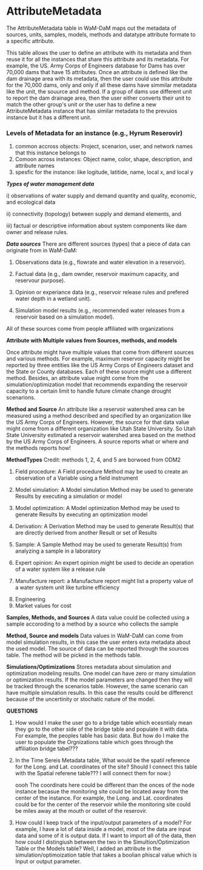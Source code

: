 AttributeMetadata
=================


The AttributeMetadata table in WaM-DaM maps out the metadata of sources, units, samples, models, methods and datatype attribute formate to a specific attribute. 

This table allows the user to define an attribute with its metadata and then reuse it for all the instances that share this attribute and its metadata. For example, the US. Army Corps of Engineers database for Dams has over 70,000 dams that have 15 attributes. Once an attribute is defined like the dam drainage area with its metadata, then the user could use this attribute for the 70,000 dams, only and only if all these dams have simmilar metadata like the unit, the souurce and method. If a group of dams use different unit to report the dam drainage area, then the user either converts their unit to match the other group's unit or the user has to define a new AttributeMetadata instance that has similar metadata to the prevuios instance but it has a different unit.  


### Levels of Metadata for an instance (e.g., Hyrum Reserovir) <p>
1. common accross objects: Project, scenarion, user, and network names that this instance belongs to 
2. Comoon across instances: Object name, color, shape, description, and attribute names 
3. spesfic for the instance: like logitude, latitide, name, local x, and local y



***Types of water management data*** <p>
i) observations of water supply and demand quantity and quality, economic, and ecological data <p>
ii) connectivity (topology) between supply and demand elements, and <p>
iii) factual or descriptive information about system components like dam owner and release rules. 

***Data sources***
There are different sources (types) that a piece of data can originate from in WaM-DaM:<p>
1. Observations data (e.g., flowrate and water elevation in a reservoir). <p>
2. Factual data (e.g., dam ownder, reservoir maximum capacity, and reservour purpose).<p>
3. Opinion or experiance data (e.g., reservoir release rules and prefered water depth in a wetland unit).<p>
4. Simulation model results (e.g., recommended water releases from a reservoir based on a simulation model).<p>

All of these sources come from people affiliated with organizations 


**Attribute with Multiple values from Sources, methods, and models**

Once attribute might have multiple values that come from different sources and various methods. For example, maximum reservoir capacity might be reported by three entities like the US Army Corps of Engineers dataset and the State or County databases. Each of these source might use a different method. Besides, an attribute value might come from the simulation/optimization model that recommends expanding the reservoir capacity to a certain limit to handle future climate change drought scenarions.  


**Method and Source**
An attribute like a reservoir watershed area can be measured using a method described and specified by an organization like the US Army Corps of Engineers. However, the source for that data value might come from a different organization like Utah State University. So Utah State University estimated a reservoir watershed area based on the method by the US Army Corps of Engineers. A source reports what or where and the methods reports how!

**MethodTypes** Credit: methods 1, 2, 4, and 5 are borwoed from ODM2
1. Field procedure: A Field procedure Method may be used to create an observation of a Variable using a field instrument <p>
2. Model simulation: A Model simulation Method may be used to generate Results by executing a simulation or model <p>
3. Model optimization: A Model optimization Method may be used to generate Results by executing an optimization model <p>
4. Derivation: A Derivation Method may be used to generate Result(s) that are directly derived from another Result or set of Results <p>
5. Sample: A Sample Method may be used to generate Result(s) from analyzing a sample in a laboratory <p>
6. Expert opinion: An expert opinion might be used to decide an operation of a water system like a release rule <p>
7. Manufacture report: a Manufacture report might list a property value of a water system unit like turbine efficiency <p>
8. Engineering
9. Market values for cost 




**Samples, Methods, and Sources**
A data value could be collected using a sample accoroding to a method by a source who collects the sample

**Method, Source and models**
Data values in WaM-DaM can come from model simulation results, in this case the user enters exta metadata about the used model. The source of data can be reported through the sources table. The method will be picked in the methods table.   


**Simulations/Optimizations**
Stores metadata about simulation and optimization modeling results. One model can have zero or many simulation or optimization results. If the model parameters are changed then they will be tracked through the scenarios table. However, the same scenario can have multiple simulation results. In this case the results could be differenct because of the uncertinity or stochatic nature of the model.

**QUESTIONS**

1. How would I make the user go to a bridge table which ecesntialy mean they go to the other side of the bridge table and populate it with data. For example, the peoples table has basic data. But how do I make the user to populate the Orgnizations table which goes through the affiliation bridge tabel???

2. In the Time Sereis Metadata table, What would be the spatil reference for the Long. and Lat. coordinates of the site? Should I connect this table with the Spatial referene table??? I will connect them for now:) <p>
 oooh The coordinats here could be different than the onces of the node instance becasue the monitoring site could be located away from the center of the instance. For example, the Long. and Lat. coordinates could be for the center of the reservoir while the monitoring site could be miles away at the mouth or outlet of the reserovir. <p>

3. How could I keep track of the input/output parameters of a model? For example, I have a lot of data inside a model, most of the data are input data and some of it is output data. If I want to import all of the data, then how could I distingiush between the two in the Simultion/Optimization Table or the Models table? Well, I added an attribute in the simulation/optimoization table that takes a boolian phiscal value which is Input or output parameter.
